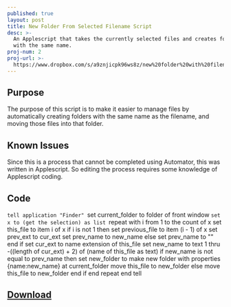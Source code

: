 ```yaml
---
published: true
layout: post
title: New Folder From Selected Filename Script
desc: >-
  An Applescript that takes the currently selected files and creates folders
  with the same name.
proj-num: 2
proj-url: >-
  https://www.dropbox.com/s/a9znjicpk96ws8z/new%20folder%20with%20filename.app.zip?dl=0
---
```

## Purpose

The purpose of this script is to make it easier to manage files by automatically creating folders with the same name as the filename, and moving those files into that folder.

## Known Issues

Since this is a process that cannot be completed using Automator, this was written in Applescript. So editing the process requires some knowledge of Applescript coding.

## Code

`tell application "Finder"
	`set current_folder to folder of front window
	`set x to (get the selection) as list
	`repeat with i from 1 to the count of x
		set this_file to item i of x
		if i is not 1 then
			set previous_file to item (i - 1) of x
			set prev_ext to cur_ext
			set prev_name to new_name
		else
			set prev_name to ""
		end if
		set cur_ext to name extension of this_file
		set new_name to text 1 thru -((length of cur_ext) + 2) of (name of this_file as text)
		if new_name is not equal to prev_name then
			set new_folder to make new folder with properties {name:new_name} at current_folder
			move this_file to new_folder
		else
			move this_file to new_folder
		end if
	end repeat
end tell

## [Download](https://www.dropbox.com/s/a9znjicpk96ws8z/new%20folder%20with%20filename.app.zip?dl=1)